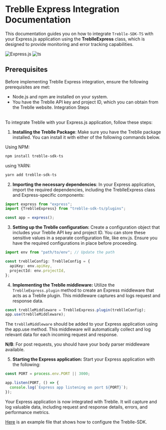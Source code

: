 # Treblle Express Integration Documentation

This documentation guides you on how to integrate `Treblle-SDK-TS` with your Express.js application using the **TreblleExpress** class, which is designed to provide monitoring and error tracking capabilities.

![Express.js](https://img.shields.io/badge/express.js-%23404d59.svg?style=for-the-badge&logo=express&logoColor=%2361DAFB) ![ts](https://img.shields.io/badge/typescript-%23007ACC.svg?style=for-the-badge&logo=typescript&logoColor=white)

## Prerequisites

Before implementing Treblle Express integration, ensure the following prerequisites are met:

- Node.js and npm are installed on your system.
- You have the Treblle API key and project ID, which you can obtain from the Treblle website.
Integration Steps

<br/>
To integrate Treblle with your Express.js application, follow these steps:

1. **Installing the Treblle Package**: Make sure you have the Treblle package installed. You can install it with either of the following commands below.

Using NPM:

```bash
npm install treblle-sdk-ts
```

using YARN:

```bash
yarn add treblle-sdk-ts
```

2. **Importing the necessary dependencies**: In your Express application, import the required dependencies, including the TreblleExpress class and Express-specific components:

```ts
import express from "express";
import {TreblleExpress} from "treblle-sdk-ts/plugins"; 

const app = express();
```

3. **Setting up the Treblle configuration:** Create a configuration object that includes your Treblle API key and project ID. You can store these sensitive values in a separate configuration file, like env.js. Ensure you have the required configurations in place before proceeding.

```ts
import env from "path/to/env"; // Update the path

const treblleConfig: TreblleConfig = {
  apiKey: env.apiKey,
  projectId: env.projectId,
};
```

4. **Implementing the Treblle middleware:** Utilize the `TreblleExpress.plugin` method to create an Express middleware that acts as a Treblle plugin. This middleware captures and logs request and response data.

```ts
const treblleMiddleware = TreblleExpress.plugin(treblleConfig);
app.use(treblleMiddleware);
```

The `treblleMiddleware` should be added to your Express application using the app.use method. This middleware will automatically collect and log relevant data for each incoming request and response.

<b>N/B</b>: For post requests, you should have your body parser middleware available. 

5. **Starting the Express application:** Start your Express application with the following:

```ts
const PORT = process.env.PORT || 3000;

app.listen(PORT, () => {
  console.log(`Express app listening on port ${PORT}`);
});
```

Your Express application is now integrated with Treblle. It will capture and log valuable data, including request and response details, errors, and performance metrics.

[Here](../../examples/express/index.ts) is an example file that shows how to configure the Treblle-SDK.
